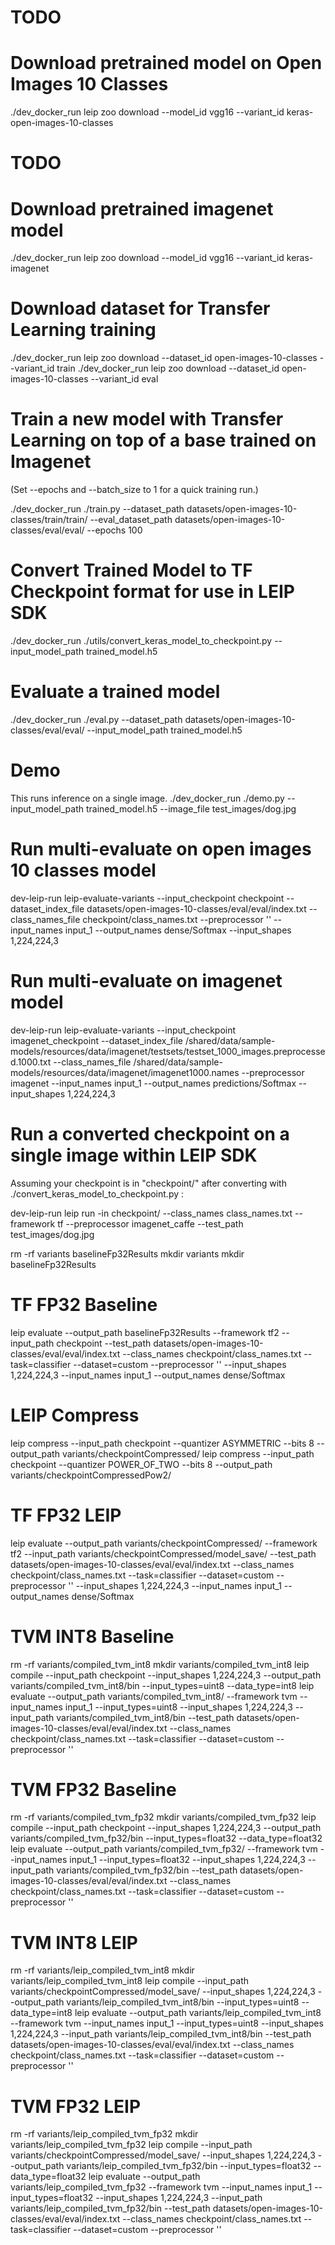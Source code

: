 # TODO
# Download pretrained model on Open Images 10 Classes
./dev_docker_run leip zoo download --model_id vgg16 --variant_id keras-open-images-10-classes

# TODO
# Download pretrained imagenet model
./dev_docker_run leip zoo download --model_id vgg16 --variant_id keras-imagenet

# Download dataset for Transfer Learning training

./dev_docker_run leip zoo download --dataset_id open-images-10-classes --variant_id train
./dev_docker_run leip zoo download --dataset_id open-images-10-classes --variant_id eval

# Train a new model with Transfer Learning on top of a base trained on Imagenet

(Set --epochs and --batch_size to 1 for a quick training run.)

./dev_docker_run ./train.py --dataset_path datasets/open-images-10-classes/train/train/  --eval_dataset_path datasets/open-images-10-classes/eval/eval/ --epochs 100

# Convert Trained Model to TF Checkpoint format for use in LEIP SDK

./dev_docker_run ./utils/convert_keras_model_to_checkpoint.py --input_model_path trained_model.h5

# Evaluate a trained model

./dev_docker_run ./eval.py --dataset_path datasets/open-images-10-classes/eval/eval/ --input_model_path trained_model.h5

# Demo

This runs inference on a single image.
./dev_docker_run ./demo.py --input_model_path trained_model.h5 --image_file test_images/dog.jpg

# Run multi-evaluate on open images 10 classes model
dev-leip-run leip-evaluate-variants --input_checkpoint checkpoint --dataset_index_file datasets/open-images-10-classes/eval/eval/index.txt --class_names_file checkpoint/class_names.txt --preprocessor '' --input_names input_1 --output_names dense/Softmax --input_shapes 1,224,224,3

# Run multi-evaluate on imagenet model
dev-leip-run leip-evaluate-variants --input_checkpoint imagenet_checkpoint --dataset_index_file /shared/data/sample-models/resources/data/imagenet/testsets/testset_1000_images.preprocessed.1000.txt --class_names_file /shared/data/sample-models/resources/data/imagenet/imagenet1000.names --preprocessor imagenet --input_names input_1 --output_names predictions/Softmax --input_shapes 1,224,224,3

# Run a converted checkpoint on a single image within LEIP SDK

Assuming your checkpoint is in "checkpoint/" after converting with ./convert_keras_model_to_checkpoint.py :

dev-leip-run leip run -in checkpoint/ --class_names class_names.txt --framework tf --preprocessor imagenet_caffe --test_path test_images/dog.jpg

rm -rf variants baselineFp32Results
mkdir variants
mkdir baselineFp32Results
# TF FP32 Baseline
leip evaluate --output_path baselineFp32Results --framework tf2 --input_path checkpoint --test_path datasets/open-images-10-classes/eval/eval/index.txt --class_names checkpoint/class_names.txt --task=classifier --dataset=custom --preprocessor '' --input_shapes 1,224,224,3 --input_names input_1 --output_names dense/Softmax
# LEIP Compress
leip compress --input_path checkpoint --quantizer ASYMMETRIC --bits 8 --output_path variants/checkpointCompressed/
leip compress --input_path checkpoint --quantizer POWER_OF_TWO --bits 8 --output_path variants/checkpointCompressedPow2/
# TF FP32 LEIP
leip evaluate --output_path variants/checkpointCompressed/ --framework tf2 --input_path variants/checkpointCompressed/model_save/ --test_path datasets/open-images-10-classes/eval/eval/index.txt --class_names checkpoint/class_names.txt --task=classifier --dataset=custom --preprocessor '' --input_shapes 1,224,224,3 --input_names input_1 --output_names dense/Softmax
# TVM INT8 Baseline
rm -rf variants/compiled_tvm_int8
mkdir variants/compiled_tvm_int8
leip compile --input_path checkpoint --input_shapes 1,224,224,3 --output_path variants/compiled_tvm_int8/bin --input_types=uint8 --data_type=int8
leip evaluate --output_path variants/compiled_tvm_int8/ --framework tvm --input_names input_1 --input_types=uint8 --input_shapes 1,224,224,3 --input_path variants/compiled_tvm_int8/bin --test_path datasets/open-images-10-classes/eval/eval/index.txt --class_names checkpoint/class_names.txt --task=classifier --dataset=custom --preprocessor ''
# TVM FP32 Baseline
rm -rf variants/compiled_tvm_fp32
mkdir variants/compiled_tvm_fp32
leip compile --input_path checkpoint --input_shapes 1,224,224,3 --output_path variants/compiled_tvm_fp32/bin --input_types=float32 --data_type=float32
leip evaluate --output_path variants/compiled_tvm_fp32/ --framework tvm --input_names input_1 --input_types=float32 --input_shapes 1,224,224,3 --input_path variants/compiled_tvm_fp32/bin --test_path datasets/open-images-10-classes/eval/eval/index.txt --class_names checkpoint/class_names.txt --task=classifier --dataset=custom --preprocessor ''
# TVM INT8 LEIP
rm -rf variants/leip_compiled_tvm_int8
mkdir variants/leip_compiled_tvm_int8
leip compile --input_path variants/checkpointCompressed/model_save/ --input_shapes 1,224,224,3 --output_path variants/leip_compiled_tvm_int8/bin --input_types=uint8 --data_type=int8
leip evaluate --output_path variants/leip_compiled_tvm_int8 --framework tvm --input_names input_1 --input_types=uint8 --input_shapes 1,224,224,3 --input_path variants/leip_compiled_tvm_int8/bin --test_path datasets/open-images-10-classes/eval/eval/index.txt --class_names checkpoint/class_names.txt --task=classifier --dataset=custom --preprocessor ''
# TVM FP32 LEIP
rm -rf variants/leip_compiled_tvm_fp32
mkdir variants/leip_compiled_tvm_fp32
leip compile --input_path variants/checkpointCompressed/model_save/ --input_shapes 1,224,224,3 --output_path variants/leip_compiled_tvm_fp32/bin --input_types=float32 --data_type=float32
leip evaluate --output_path variants/leip_compiled_tvm_fp32 --framework tvm --input_names input_1 --input_types=float32 --input_shapes 1,224,224,3 --input_path variants/leip_compiled_tvm_fp32/bin --test_path datasets/open-images-10-classes/eval/eval/index.txt --class_names checkpoint/class_names.txt --task=classifier --dataset=custom --preprocessor ''
